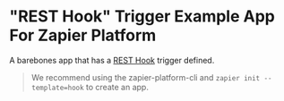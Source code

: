 # "REST Hook" Trigger Example App For Zapier Platform

A barebones app that has a [REST Hook](http://resthooks.org) trigger defined.

> We recommend using the zapier-platform-cli and `zapier init --template=hook` to create an app.
